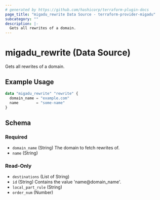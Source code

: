 ```yaml
---
# generated by https://github.com/hashicorp/terraform-plugin-docs
page_title: "migadu_rewrite Data Source - terraform-provider-migadu"
subcategory: ""
description: |-
  Gets all rewrites of a domain.
---
```


# migadu_rewrite (Data Source)

Gets all rewrites of a domain.

## Example Usage

```terraform
data "migadu_rewrite" "rewrite" {
  domain_name = "example.com"
  name        = "some-name"
}
```

<!-- schema generated by tfplugindocs -->
## Schema

### Required

- `domain_name` (String) The domain to fetch rewrites of.
- `name` (String)

### Read-Only

- `destinations` (List of String)
- `id` (String) Contains the value 'name@domain_name'.
- `local_part_rule` (String)
- `order_num` (Number)


